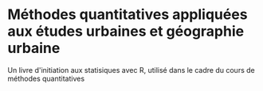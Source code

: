 # Méthodes quantitatives appliquées aux études urbaines et géographie urbaine

Un livre d'initiation aux statisiques avec R, utilisé dans le cadre du cours de méthodes quantitatives